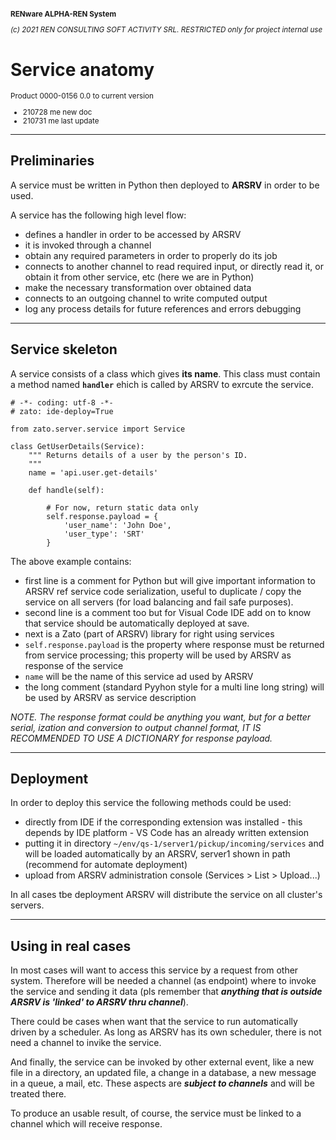 <small>

**RENware ALPHA-REN System**
 
*(c) 2021 REN CONSULTING SOFT ACTIVITY SRL. RESTRICTED only for project internal use*

</small>

# Service anatomy 
<small>

Product 0000-0156 0.0 to current version 

* 210728 me new doc 
* 210731 me last update 
</small> 

------
## Preliminaries 

A service must be written in Python then deployed to **ARSRV** in order to be used.

A service has the following high level flow: 

* defines a handler in order to be accessed by ARSRV 
* it is invoked through a channel 
* obtain any required parameters in order to properly do its job 
* connects to another channel to read required input, or directly read it, or obtain it from other service, etc (here we are in Python) 
* make the necessary transformation over obtained data
* connects to an outgoing channel to write computed output
* log any process details for future references and errors debugging

------
## Service skeleton 

A service consists of a class which gives **its name**. This class must contain a method named **`handler`** ehich is called by ARSRV to exrcute the service. 

```
# -*- coding: utf-8 -*-
# zato: ide-deploy=True

from zato.server.service import Service

class GetUserDetails(Service):
    """ Returns details of a user by the person's ID.
    """
    name = 'api.user.get-details'

    def handle(self):

        # For now, return static data only
        self.response.payload = {
            'user_name': 'John Doe',
            'user_type': 'SRT'
        }
```

The above example contains:

* first line is a comment for Python but will give important information to ARSRV ref service code serialization, useful to duplicate / copy the service on all servers (for load balancing and fail safe purposes). 
* second line is a comment too but for Visual Code IDE  add on to know that service should be automatically deployed at save. 
* next is a Zato (part of ARSRV) library for right using services 
* `self.response.payload` is the property where response must be returned from service processing; this property will be used by ARSRV as response of the service 
* `name` will be the name of this service ad used by ARSRV 
* the long comment (standard Pyyhon style for a multi line long string) will be used by ARSRV as service description 

*NOTE. The response format could be anything you want, but for a better serial, ization and conversion to output channel format, IT IS RECOMMENDED TO USE A DICTIONARY for response payload.* 

------
## Deployment 

In order to deploy this service the following methods could be used: 

* directly from IDE if the corresponding extension was installed - this depends by IDE platform - VS Code has an already written extension 
* putting it in directory `~/env/qs-1/server1/pickup/incoming/services` and will be loaded automatically by an ARSRV, server1 shown in path (recommend for automate deployment)
* upload from ARSRV administration console (Services > List > Upload...) 

In all cases tbe deployment ARSRV will distribute the service on all cluster's servers. 

------
## Using in real cases 

In most cases will want to access this service by a request from other system. Therefore will be needed a channel (as endpoint) where to invoke the service and sending it data (pls remember that ***anything that is outside ARSRV is 'linked' to ARSRV thru  channel***). 

There could be cases when want that the service to run automatically driven by a scheduler. As long as ARSRV has its own scheduler, there is not need a channel to invike the service. 

And finally, the service can be invoked by other external event, like a new file in a directory, an updated file, a change in a database, a new message in a queue, a mail, etc. These aspects are ***subject to channels*** and will be treated there. 

To produce an usable result, of course, the service must be linked to a channel which will receive response.